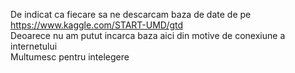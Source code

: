 De indicat ca fiecare sa ne descarcam baza de date de pe   
https://www.kaggle.com/START-UMD/gtd   
Deoarece nu am putut incarca baza aici din motive de conexiune a internetului   
Multumesc pentru intelegere
